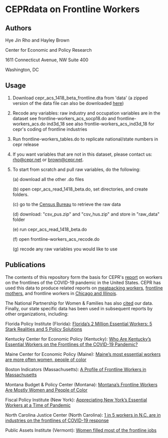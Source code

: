 # CEPRdata on Frontline Workers

## Authors

Hye Jin Rho and Hayley Brown

Center for Economic and Policy Research

1611 Connecticut Avenue, NW Suite 400

Washington, DC

## Usage

1. Download cepr_acs_1418_beta_frontline.dta from 'data' (a zipped version of the data file can also be downloaded [here](http://ceprdata.org/wp-content/acs/data/cepr_acs_1418_beta_frontline.dta.zip))
2. Recode any variables: raw industry and occupation variables are in the dataset
see frontline-workers_acs_socp18.do and frontline-workers_acs.do ind3d_18
see also frontlie-workers_acs_ind3d_18 for cepr's coding of frontline industries
3. Run frontline-workers_tables.do to replicate national/state numbers in cepr release
4. If you want variables that are not in this dataset, please contact us:
rho@cepr.net or brown@cepr.net.
5. To start from scratch and pull raw variables, do the following:

    (a) download all the other .do files

    (b) open cepr_acs_read_1418_beta.do, set directories, and create folders. 

    (c) go to the [Census Bureau](https://www2.census.gov/programs-surveys/acs/data/pums/2018/5-Year/) to retrieve the raw data

    (d) download: "csv_pus.zip" and "csv_hus.zip" and store in "raw_data" folder

    (e) run cepr_acs_read_1418_beta.do

    (f) open frontline-workers_acs_recode.do

    (g) recode any raw variables you would like to use

## Publications
The contents of this repository form the basis for CEPR's 
[report](https://cepr.net/a-basic-demographic-profile-of-workers-in-frontline-industries/) on workers on the frontlines of the COVID-19 pandemic in the United States. 
CEPR has used this data to produce related reports on [meatpacking workers](https://cepr.net/meatpacking-workers-are-a-diverse-group-who-need-better-protections/), [frontline mothers](https://cepr.net/mothers-in-frontline-industries-deserve-better/), and frontline workers in [Chicago and Illinois](https://cepr.net/frontline-workers-chicago-and-illinois/). 

The National Partnership for Women & Families has also [cited](https://www.nationalpartnership.org/our-work/economic-justice/frontline-workers/) our data. Finally, our state specific data has been used in subsequent reports by other organizations, including:

Florida Policy Institute (Florida): [Florida’s 2 Million Essential Workers: 5 Stark Realities and 5 Policy Solutions](https://www.floridapolicy.org/posts/floridas-2-million-essential-workers-5-stark-realities-and-5-policy-solutions)

Kentucky Center for Economic Policy (Kentucky): [Who Are Kentucky’s Essential Workers on the Frontlines of the COVID-19 Pandemic?](https://kypolicy.org/who-are-kentuckys-essential-workers-on-the-frontlines-of-the-covid-19-pandemic/)

Maine Center for Economic Policy (Maine): [Maine’s most essential workers are more often women, people of color](https://mainebeacon.com/maines-most-essential-workers-are-more-often-women-people-of-color/)

Boston Indicators (Massachusetts): [A Profile of Frontline Workers in Massachusetts](https://www.bostonindicators.org/article-pages/2020/april/frontline_workers)

Montana Budget & Policy Center (Montana): [Montana’s Frontline Workers Are Mostly Women and People of Color](https://montanabudget.org/post/montanas-frontline-workers-are-mostly-women-and-people-of-color)
        
Fiscal Policy Institute (New York): [Appreciating New York’s Essential Workers at a Time of Pandemic](http://fiscalpolicy.org/wp-content/uploads/2020/04/Essential-Workers-Brief-Final.pdf)
        
North Carolina Justice Center (North Carolina): [1 in 5 workers in N.C. are in industries on the frontlines of COVID-19 response](https://www.ncjustice.org/publications/1-in-5-workers-in-n-c-are-in-industries-on-the-frontlines-of-covid-19-response/)
        
Public Assets Institute (Vermont): [Women filled most of the frontline jobs](https://publicassets.org/blog/women-filled-most-of-the-frontline-jobs/)
 

